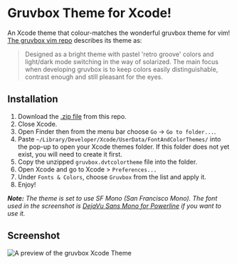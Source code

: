 # Gruvbox Theme for Xcode!

An Xcode theme that colour-matches the wonderful gruvbox theme for vim! [The gruvbox vim repo](https://github.com/morhetz/gruvbox) describes its theme as: 

> Designed as a bright theme with pastel 'retro groove' colors and light/dark mode switching in the way of solarized. The main focus when developing gruvbox is to keep colors easily distinguishable, contrast enough and still pleasant for the eyes.

## Installation
1. Download the [.zip file](https://github.com/jstheoriginal/gruvbox-theme-for-xcode/archive/master.zip) from this repo.
1. Close Xcode.
1. Open Finder then from the menu bar choose `Go` -> `Go to folder...`.
1. Paste `~/Library/Developer/Xcode/UserData/FontAndColorThemes/` into the pop-up to open your Xcode themes folder. If this folder does not yet exist, you will need to create it first.
1. Copy the unzipped `gruvbox.dvtcolortheme` file into the folder.
1. Open Xcode and go to Xcode > `Preferences...`
1. Under `Fonts & Colors`, choose `Gruvbox` from the list and apply it.
1. Enjoy!

_**Note:** The theme is set to use SF Mono (San Francisco Mono). The font used in the screenshot is [DejaVu Sans Mono for Powerline](https://github.com/powerline/fonts/tree/master/DejaVuSansMono) if you want to use it._

## Screenshot

![A preview of the gruvbox Xcode Theme](https://github.com/jstheoriginal/gruvbox-theme-for-xcode/blob/master/Preview.png)
